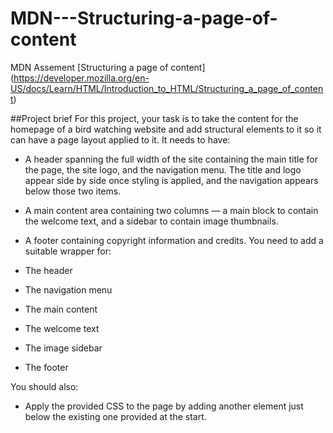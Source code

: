 # MDN---Structuring-a-page-of-content
MDN Assement [Structuring a page of content] (https://developer.mozilla.org/en-US/docs/Learn/HTML/Introduction_to_HTML/Structuring_a_page_of_content)

##Project brief
For this project, your task is to take the content for the homepage of a bird watching website and add structural elements to it so it can have a page 
layout applied to it. It needs to have:

- A header spanning the full width of the site containing the main title for the page, the site logo, and the navigation menu. The title and logo appear 
side by side once styling is applied, and the navigation appears below those two items.
- A main content area containing two columns — a main block to contain the welcome text, and a sidebar to contain image thumbnails.
- A footer containing copyright information and credits.
You need to add a suitable wrapper for:

- The header
- The navigation menu
- The main content
- The welcome text
- The image sidebar
- The footer

You should also:

- Apply the provided CSS to the page by adding another <link> element just below the existing one provided at the start.

